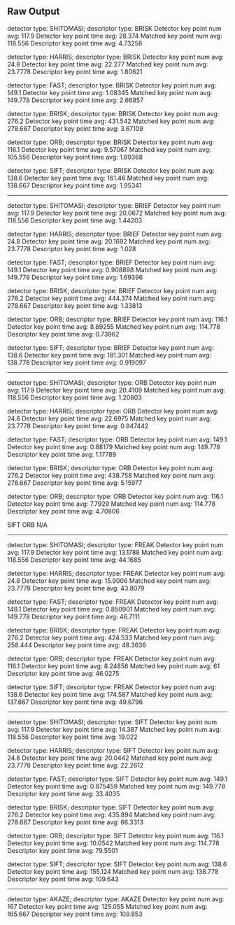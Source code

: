 ## Raw Output

detector type: SHITOMASI; descriptor type: BRISK
Detector key point num avg: 117.9
Detector key point time avg: 28.374
Matched key point num avg: 118.556
Descriptor key point time avg: 4.73258

detector type: HARRIS; descriptor type: BRISK
Detector key point num avg: 24.8
Detector key point time avg: 22.277
Matched key point num avg: 23.7778
Descriptor key point time avg: 1.80621

detector type: FAST; descriptor type: BRISK
Detector key point num avg: 149.1
Detector key point time avg: 1.08345
Matched key point num avg: 149.778
Descriptor key point time avg: 2.66857

detector type: BRISK; descriptor type: BRISK
Detector key point num avg: 276.2
Detector key point time avg: 431.542
Matched key point num avg: 278.667
Descriptor key point time avg: 3.67109

detector type: ORB; descriptor type: BRISK
Detector key point num avg: 116.1
Detector key point time avg: 9.57067
Matched key point num avg: 105.556
Descriptor key point time avg: 1.89368

detector type: SIFT; descriptor type: BRISK
Detector key point num avg: 138.6
Detector key point time avg: 161.46
Matched key point num avg: 138.667
Descriptor key point time avg: 1.95341

-----------------------------------------

detector type: SHITOMASI; descriptor type: BRIEF
Detector key point num avg: 117.9
Detector key point time avg: 20.0672
Matched key point num avg: 118.556
Descriptor key point time avg: 1.44203

detector type: HARRIS; descriptor type: BRIEF
Detector key point num avg: 24.8
Detector key point time avg: 20.1692
Matched key point num avg: 23.7778
Descriptor key point time avg: 1.028

detector type: FAST; descriptor type: BRIEF
Detector key point num avg: 149.1
Detector key point time avg: 0.908898
Matched key point num avg: 149.778
Descriptor key point time avg: 1.69396

detector type: BRISK; descriptor type: BRIEF
Detector key point num avg: 276.2
Detector key point time avg: 444.374
Matched key point num avg: 278.667
Descriptor key point time avg: 1.33813

detector type: ORB; descriptor type: BRIEF
Detector key point num avg: 116.1
Detector key point time avg: 8.89255
Matched key point num avg: 114.778
Descriptor key point time avg: 0.73962

detector type: SIFT; descriptor type: BRIEF
Detector key point num avg: 138.6
Detector key point time avg: 181.301
Matched key point num avg: 138.778
Descriptor key point time avg: 0.919097

-----------------------------------------

detector type: SHITOMASI; descriptor type: ORB
Detector key point num avg: 117.9
Detector key point time avg: 20.4109
Matched key point num avg: 118.556
Descriptor key point time avg: 1.20803

detector type: HARRIS; descriptor type: ORB
Detector key point num avg: 24.8
Detector key point time avg: 22.6975
Matched key point num avg: 23.7778
Descriptor key point time avg: 0.947442

detector type: FAST; descriptor type: ORB
Detector key point num avg: 149.1
Detector key point time avg: 0.88179
Matched key point num avg: 149.778
Descriptor key point time avg: 1.17789

detector type: BRISK; descriptor type: ORB
Detector key point num avg: 276.2
Detector key point time avg: 438.758
Matched key point num avg: 278.667
Descriptor key point time avg: 5.15977

detector type: ORB; descriptor type: ORB
Detector key point num avg: 116.1
Detector key point time avg: 7.7929
Matched key point num avg: 114.778
Descriptor key point time avg: 4.70806

SIFT ORB N/A

---------------------------------------

detector type: SHITOMASI; descriptor type: FREAK
Detector key point num avg: 117.9
Detector key point time avg: 13.1788
Matched key point num avg: 118.556
Descriptor key point time avg: 44.1685

detector type: HARRIS; descriptor type: FREAK
Detector key point num avg: 24.8
Detector key point time avg: 15.9006
Matched key point num avg: 23.7778
Descriptor key point time avg: 43.8079

detector type: FAST; descriptor type: FREAK
Detector key point num avg: 149.1
Detector key point time avg: 0.850901
Matched key point num avg: 149.778
Descriptor key point time avg: 46.7111

detector type: BRISK; descriptor type: FREAK
Detector key point num avg: 276.2
Detector key point time avg: 424.533
Matched key point num avg: 258.444
Descriptor key point time avg: 48.3636

detector type: ORB; descriptor type: FREAK
Detector key point num avg: 116.1
Detector key point time avg: 8.24856
Matched key point num avg: 61
Descriptor key point time avg: 46.0275

detector type: SIFT; descriptor type: FREAK
Detector key point num avg: 138.6
Detector key point time avg: 174.587
Matched key point num avg: 137.667
Descriptor key point time avg: 49.6796

-------------------------------------

detector type: SHITOMASI; descriptor type: SIFT
Detector key point num avg: 117.9
Detector key point time avg: 14.387
Matched key point num avg: 118.556
Descriptor key point time avg: 19.022

detector type: HARRIS; descriptor type: SIFT
Detector key point num avg: 24.8
Detector key point time avg: 20.0442
Matched key point num avg: 23.7778
Descriptor key point time avg: 22.2612

detector type: FAST; descriptor type: SIFT
Detector key point num avg: 149.1
Detector key point time avg: 0.875459
Matched key point num avg: 149.778
Descriptor key point time avg: 33.4035

detector type: BRISK; descriptor type: SIFT
Detector key point num avg: 276.2
Detector key point time avg: 435.894
Matched key point num avg: 278.667
Descriptor key point time avg: 66.3313

detector type: ORB; descriptor type: SIFT
Detector key point num avg: 116.1
Detector key point time avg: 10.0542
Matched key point num avg: 114.778
Descriptor key point time avg: 79.5501

detector type: SIFT; descriptor type: SIFT
Detector key point num avg: 138.6
Detector key point time avg: 155.124
Matched key point num avg: 138.778
Descriptor key point time avg: 109.643

------------------------------------

detector type: AKAZE; descriptor type: AKAZE
Detector key point num avg: 167
Detector key point time avg: 125.055
Matched key point num avg: 165.667
Descriptor key point time avg: 109.853